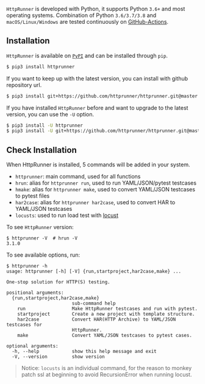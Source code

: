 
`HttpRunner` is developed with Python, it supports Python `3.6+` and most operating systems. Combination of Python `3.6/3.7/3.8` and `macOS/Linux/Windows` are tested continuously on [GitHub-Actions][github-actions].

## Installation

`HttpRunner` is available on [`PyPI`][PyPI] and can be installed through `pip`.

```bash
$ pip3 install httprunner
```

If you want to keep up with the latest version, you can install with github repository url.

```bash
$ pip3 install git+https://github.com/httprunner/httprunner.git@master
```

If you have installed `HttpRunner` before and want to upgrade to the latest version, you can use the `-U` option.

```bash
$ pip3 install -U httprunner
$ pip3 install -U git+https://github.com/httprunner/httprunner.git@master
```

## Check Installation

When HttpRunner is installed, 5 commands will be added in your system.

- `httprunner`: main command, used for all functions
- `hrun`: alias for `httprunner run`, used to run YAML/JSON/pytest testcases
- `hmake`: alias for `httprunner make`, used to convert YAML/JSON testcases to pytest files
- `har2case`: alias for `httprunner har2case`, used to convert HAR to YAML/JSON testcases
- `locusts`: used to run load test with [locust][locust]

To see `HttpRunner` version:

```text
$ httprunner -V  # hrun -V
3.1.0
```

To see available options, run:

```text
$ httprunner -h
usage: httprunner [-h] [-V] {run,startproject,har2case,make} ...

One-stop solution for HTTP(S) testing.

positional arguments:
  {run,startproject,har2case,make}
                        sub-command help
    run                 Make HttpRunner testcases and run with pytest.
    startproject        Create a new project with template structure.
    har2case            Convert HAR(HTTP Archive) to YAML/JSON testcases for
                        HttpRunner.
    make                Convert YAML/JSON testcases to pytest cases.

optional arguments:
  -h, --help            show this help message and exit
  -V, --version         show version
```

> Notice: `locusts` is an individual command, for the reason to monkey patch ssl at beginning to avoid RecursionError when running locust.

[PyPI]: https://pypi.python.org/pypi
[github-actions]: https://github.com/httprunner/httprunner/actions
[locust]: http://locust.io/
